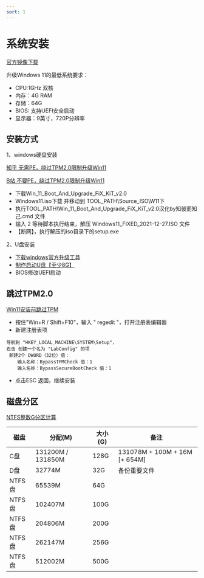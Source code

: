 ```yaml
---
sort: 1
---
```


# 系统安装


[官方镜像下载](https://www.microsoft.com/zh-cn/software-download/windows11)

升级Windows 11的最低系统要求：
- CPU:1GHz 双核
- 内存：4G RAM
- 存储：64G
- BIOS: 支持UEFI安全启动
- 显示器：9英寸，720P分辨率

## 安装方式
1、windows硬盘安装

[知乎 无需PE，绕过TPM2.0限制升级Win11](https://zhuanlan.zhihu.com/p/417296843)

[B站 不要PE，绕过TPM2.0限制升级Win11](https://www.bilibili.com/read/cv13789090)

- 下载Win_11_Boot_And_Upgrade_FiX_KiT_v2.0
- Windows11.iso下载 并移动到 TOOL_PATH\\Source_ISO\W11下
- 执行TOOL_PATH\Win_11_Boot_And_Upgrade_FiX_KiT_v2.0汉化by知彼而知己.cmd 文件
- 输入 2 等待脚本执行结束，解压 Windows11_FIXED_2021-12-27.ISO 文件
- 【断网】，执行解压的iso目录下的setup.exe

2、U盘安装

- [下载windows官方升级工具](https://www.microsoft.com/zh-cn/software-download/windows11)
- [制作启动U盘【至少8G】](https://www.bilibili.com/read/cv13486273)
- BIOS修改UEFI启动

## 跳过TPM2.0

[Win11安装前跳过TPM](http://baijiahao.xitongzhijia.net/article/218025.html)
- 按住"Win+R / Shift+F10"，输入 " regedit "，打开注册表编辑器
- 新建注册表项

```angular2html
导航到 "HKEY_LOCAL_MACHINE\SYSTEM\Setup"，
右击 创建一个名为 "LabConfig" 的项
 新建2个 DWORD（32位）值：
    输入名称：BypassTPMCheck 值：1
    输入名称：BypassSecureBootCheck 值：1
```
- 点击ESC 返回，继续安装

## 磁盘分区

[NTFS整数G分区计算](https://www.iplaysoft.com/tools/partition-calculator/)

| 磁盘  | 分配(M)  | 大小(G) | 备注 |
| ---- | ---- |---- |- |
| C盘 | 131200M / 131850M | 128G | 131078M + 100M + 16M [+ 654M]|
| D盘 | 32774M | 32G | 备份重要文件 |
| NTFS盘 | 65539M | 64G |  |
| NTFS盘 | 102407M | 100G | |
| NTFS盘 | 204806M | 200G | |
| NTFS盘 | 262147M | 256G | |
| NTFS盘 | 512002M | 500G | |
